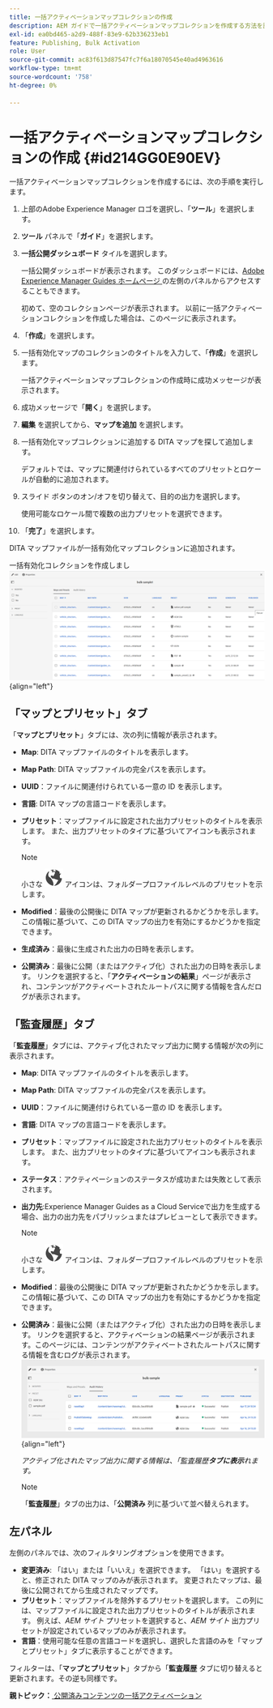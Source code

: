 ```yaml
---
title: 一括アクティベーションマップコレクションの作成
description: AEM ガイドで一括アクティベーションマップコレクションを作成する方法を説明します。
exl-id: ea0bd465-a2d9-488f-83e9-62b336233eb1
feature: Publishing, Bulk Activation
role: User
source-git-commit: ac83f613d87547fc7f6a18070545e40ad4963616
workflow-type: tm+mt
source-wordcount: '758'
ht-degree: 0%

---
```


# 一括アクティベーションマップコレクションの作成 {#id214GG0E90EV}

一括アクティベーションマップコレクションを作成するには、次の手順を実行します。

1. 上部のAdobe Experience Manager ロゴを選択し、「**ツール**」を選択します。

1. **ツール** パネルで「**ガイド**」を選択します。

1. **一括公開ダッシュボード** タイルを選択します。

   一括公開ダッシュボードが表示されます。 このダッシュボードには、[Adobe Experience Manager Guides ホームページ ](intro-home-page.md) の左側のパネルからアクセスすることもできます。

   初めて、空のコレクションページが表示されます。 以前に一括アクティベーションコレクションを作成した場合は、このページに表示されます。


1. 「**作成**」を選択します。

1. 一括有効化マップのコレクションのタイトルを入力して、「**作成**」を選択します。

   一括アクティベーションマップコレクションの作成時に成功メッセージが表示されます。

1. 成功メッセージで「**開く**」を選択します。

1. **編集** を選択してから、**マップを追加** を選択します。

1. 一括有効化マップコレクションに追加する DITA マップを探して追加します。

   デフォルトでは、マップに関連付けられているすべてのプリセットとロケールが自動的に追加されます。

1. スライド ボタンのオン/オフを切り替えて、目的の出力を選択します。

   使用可能なロケール間で複数の出力プリセットを選択できます。

1. 「**完了**」を選択します。

DITA マップファイルが一括有効化マップコレクションに追加されます。

一括有効化コレクションを作成しまし ![](images/bulk-activation-collection-created.png){align="left"}

## 「マップとプリセット」タブ

「**マップとプリセット**」タブには、次の列に情報が表示されます。

- **Map**: DITA マップファイルのタイトルを表示します。
- **Map Path**: DITA マップファイルの完全パスを表示します。

- **UUID**：ファイルに関連付けられている一意の ID を表示します。

- **言語**: DITA マップの言語コードを表示します。
- **プリセット**：マップファイルに設定された出力プリセットのタイトルを表示します。 また、出力プリセットのタイプに基づいてアイコンも表示されます。

  >[!NOTE]
  >
  > 小さな ![](images/global-preset-icon.svg) アイコンは、フォルダープロファイルレベルのプリセットを示します。

- **Modified**：最後の公開後に DITA マップが更新されるかどうかを示します。 この情報に基づいて、この DITA マップの出力を有効にするかどうかを指定できます。
- **生成済み**：最後に生成された出力の日時を表示します。
- **公開済み**：最後に公開（またはアクティブ化）された出力の日時を表示します。 リンクを選択すると、「**アクティベーションの結果**」ページが表示され、コンテンツがアクティベートされたルートパスに関する情報を含んだログが表示されます。

## 「監査履歴」タブ

「**監査履歴**」タブには、アクティブ化されたマップ出力に関する情報が次の列に表示されます。
- **Map**: DITA マップファイルのタイトルを表示します。
- **Map Path**: DITA マップファイルの完全パスを表示します。
- **UUID**：ファイルに関連付けられている一意の ID を表示します。
- **言語**: DITA マップの言語コードを表示します。
- **プリセット**：マップファイルに設定された出力プリセットのタイトルを表示します。 また、出力プリセットのタイプに基づいてアイコンも表示されます。
- **ステータス**：アクティベーションのステータスが成功または失敗として表示されます。
- **出力先**:Experience Manager Guides as a Cloud Serviceで出力を生成する場合、出力の出力先をパブリッシュまたはプレビューとして表示できます。

  >[!NOTE]
  >
  > 小さな ![](images/global-preset-icon.svg) アイコンは、フォルダープロファイルレベルのプリセットを示します。

- **Modified**：最後の公開後に DITA マップが更新されたかどうかを示します。 この情報に基づいて、この DITA マップの出力を有効にするかどうかを指定できます。
- **公開済み**：最後に公開（またはアクティブ化）された出力の日時を表示します。 リンクを選択すると、アクティベーションの結果ページが表示されます。このページには、コンテンツがアクティベートされたルートパスに関する情報を含むログが表示されます。
  ![ 作成された一括アクティベーションコレクションの「監査履歴」タブ ](images/bulk-collection-audit-history.png){align="left"}

  *アクティブ化されたマップ出力に関する情報は、「監査履歴&#x200B;**タブに表示**れます。*


  >[!NOTE]
  >
  > 「**監査履歴**」タブの出力は、「**公開済み** 列に基づいて並べ替えられます。



## 左パネル

左側のパネルでは、次のフィルタリングオプションを使用できます。

- **変更済み**: 「はい」または「いいえ」を選択できます。 「はい」を選択すると、修正された DITA マップのみが表示されます。 変更されたマップは、最後に公開されてから生成されたマップです。
- **プリセット**：マップファイルを除外するプリセットを選択します。 この列には、マップファイルに設定された出力プリセットのタイトルが表示されます。 例えば、*AEM サイト* プリセットを選択すると、*AEM サイト* 出力プリセットが設定されているマップのみが表示されます。
- **言語**：使用可能な任意の言語コードを選択し、選択した言語のみを「マップとプリセット」タブに表示することができます。

フィルターは、「**マップとプリセット**」タブから「**監査履歴** タブに切り替えると更新されます。その逆も同様です。

**親トピック：**[ 公開済みコンテンツの一括アクティベーション ](conf-bulk-activation.md)
